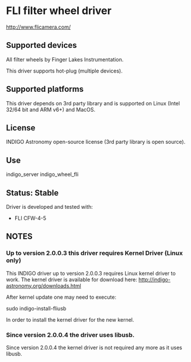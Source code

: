 # FLI filter wheel driver

http://www.flicamera.com/

## Supported devices

All filter wheels by Finger Lakes Instrumentation.

This driver supports hot-plug (multiple devices).

## Supported platforms

This driver depends on 3rd party library and is supported on Linux (Intel 32/64 bit and ARM v6+) and MacOS.

## License

INDIGO Astronomy open-source license (3rd party library is open source).

## Use

indigo_server indigo_wheel_fli

## Status: Stable

Driver is developed and tested with:
* FLI CFW-4-5

## NOTES
### Up to version 2.0.0.3 this driver requires Kernel Driver (Linux only)
This INDIGO driver up to version 2.0.0.3 requires Linux kernel driver to work. The kernel driver is available for download here:
http://indigo-astronomy.org/downloads.html

After kernel update one may need to execute:

sudo indigo-install-fliusb

In order to install the kernel driver for the new kernel.

### Since version 2.0.0.4 the driver uses libusb.
Since version 2.0.0.4 the kernel driver is not required any more as it uses libusb.
